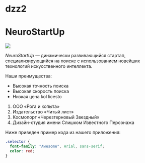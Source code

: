 # dzz2
# NeuroStartUp

![](https://netology-code.github.io/git-homeworks/introduction/assets/logo.png)

*NeuroStartUp* — динамически развивающийся стартап, специализирующийся на поиске с использованием 
 новейших технологий искусственного интеллекта.

Наши преимущества:
* Высокая точность поиска
* Высокая скорость поиска
* Низкая цена
kol licesto

1. ООО «Рога и копыта»
1. Издательство «Читый лист»
1. Космопорт «Черезтерновый Звездный»
1. Дизайн-студия имени Слишком Известного Персонажа

Ниже приведен пример кода из нашего приложения:
```css
.selector {
  font-family: "Awesome", Arial, sans-serif;
  color: red;
}
```
